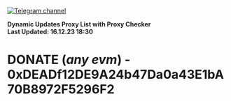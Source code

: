 [![Telegram channel](https://img.shields.io/endpoint?url=https://runkit.io/damiankrawczyk/telegram-badge/branches/master?url=https://t.me/n4z4v0d)](https://t.me/n4z4v0d) 

**Dynamic Updates Proxy List with Proxy Checker**  
**Last Updated: 16.12.23 18:30**

# DONATE (_any evm_) - 0xDEADf12DE9A24b47Da0a43E1bA70B8972F5296F2
